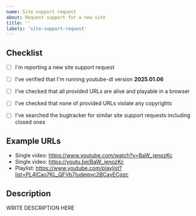 ```yaml
---
name: Site support request
about: Request support for a new site
title: ''
labels: 'site-support-request'
---
```


<!--

######################################################################
  WARNING!
  IGNORING THE FOLLOWING TEMPLATE WILL RESULT IN ISSUE CLOSED AS INCOMPLETE
######################################################################

-->


## Checklist

<!--
Carefully read and work through this check list in order to prevent the most common mistakes and misuse of youtube-dl:
- First of, make sure you are using the latest version of youtube-dl. Run `youtube-dl --version` and ensure your version is 2025.01.06. If it's not, see https://yt-dl.org/update on how to update. Issues with outdated version will be REJECTED.
- Make sure that all provided video/audio/playlist URLs (if any) are alive and playable in a browser.
- Make sure that site you are requesting is not dedicated to copyright infringement, see https://yt-dl.org/copyright-infringement. youtube-dl does not support such sites. In order for site support request to be accepted all provided example URLs should not violate any copyrights.
- Search the bugtracker for similar site support requests: http://yt-dl.org/search-issues. DO NOT post duplicates.
- Finally, put x into all relevant boxes (like this [x])
-->

- [ ] I'm reporting a new site support request
- [ ] I've verified that I'm running youtube-dl version **2025.01.06**
- [ ] I've checked that all provided URLs are alive and playable in a browser
- [ ] I've checked that none of provided URLs violate any copyrights
- [ ] I've searched the bugtracker for similar site support requests including closed ones


## Example URLs

<!--
Provide all kinds of example URLs support for which should be included. Replace following example URLs by yours.
-->

- Single video: https://www.youtube.com/watch?v=BaW_jenozKc
- Single video: https://youtu.be/BaW_jenozKc
- Playlist: https://www.youtube.com/playlist?list=PL4lCao7KL_QFVb7Iudeipvc2BCavECqzc


## Description

<!--
Provide any additional information.
If work on your issue requires account credentials please provide them or explain how one can obtain them.
-->

WRITE DESCRIPTION HERE
